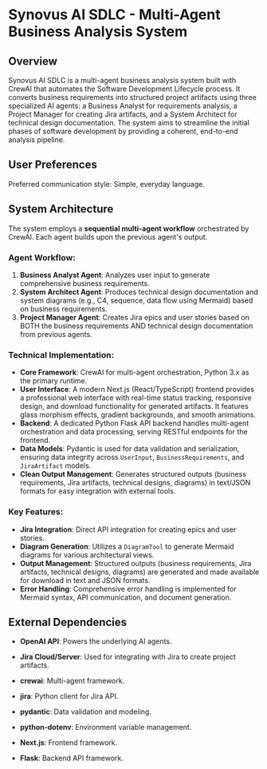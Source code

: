 # Synovus AI SDLC - Multi-Agent Business Analysis System

## Overview
Synovus AI SDLC is a multi-agent business analysis system built with CrewAI that automates the Software Development Lifecycle process. It converts business requirements into structured project artifacts using three specialized AI agents: a Business Analyst for requirements analysis, a Project Manager for creating Jira artifacts, and a System Architect for technical design documentation. The system aims to streamline the initial phases of software development by providing a coherent, end-to-end analysis pipeline.

## User Preferences
Preferred communication style: Simple, everyday language.

## System Architecture
The system employs a **sequential multi-agent workflow** orchestrated by CrewAI. Each agent builds upon the previous agent's output.

### Agent Workflow:
1.  **Business Analyst Agent**: Analyzes user input to generate comprehensive business requirements.
2.  **System Architect Agent**: Produces technical design documentation and system diagrams (e.g., C4, sequence, data flow using Mermaid) based on business requirements.
3.  **Project Manager Agent**: Creates Jira epics and user stories based on BOTH the business requirements AND technical design documentation from previous agents.

### Technical Implementation:
-   **Core Framework**: CrewAI for multi-agent orchestration, Python 3.x as the primary runtime.
-   **User Interface**: A modern Next.js (React/TypeScript) frontend provides a professional web interface with real-time status tracking, responsive design, and download functionality for generated artifacts. It features glass morphism effects, gradient backgrounds, and smooth animations.
-   **Backend**: A dedicated Python Flask API backend handles multi-agent orchestration and data processing, serving RESTful endpoints for the frontend.
-   **Data Models**: Pydantic is used for data validation and serialization, ensuring data integrity across `UserInput`, `BusinessRequirements`, and `JiraArtifact` models.
-   **Clean Output Management**: Generates structured outputs (business requirements, Jira artifacts, technical designs, diagrams) in text/JSON formats for easy integration with external tools.

### Key Features:
-   **Jira Integration**: Direct API integration for creating epics and user stories.
-   **Diagram Generation**: Utilizes a `DiagramTool` to generate Mermaid diagrams for various architectural views.
-   **Output Management**: Structured outputs (business requirements, Jira artifacts, technical designs, diagrams) are generated and made available for download in text and JSON formats.
-   **Error Handling**: Comprehensive error handling is implemented for Mermaid syntax, API communication, and document generation.

## External Dependencies
-   **OpenAI API**: Powers the underlying AI agents.
-   **Jira Cloud/Server**: Used for integrating with Jira to create project artifacts.
-   **crewai**: Multi-agent framework.
-   **jira**: Python client for Jira API.
-   **pydantic**: Data validation and modeling.
-   **python-dotenv**: Environment variable management.

-   **Next.js**: Frontend framework.
-   **Flask**: Backend API framework.